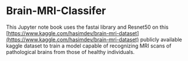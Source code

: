 # Brain-MRI-Classifer
This Jupyter note book uses the fastai library and Resnet50 on this [https://www.kaggle.com/hasimdev/brain-mri-dataset](https://www.kaggle.com/hasimdev/brain-mri-dataset) publicly available kaggle dataset 
to train a model capable of recognizing MRI scans of pathological brains from those of healthy individuals.  
